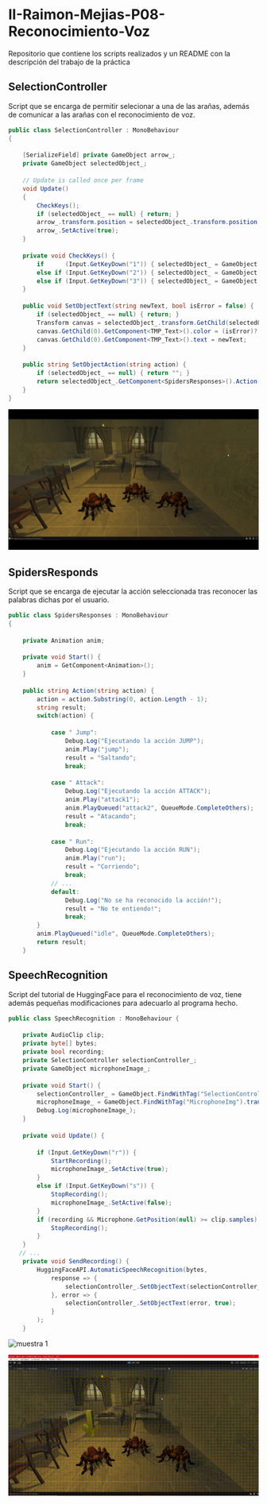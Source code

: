 # II-Raimon-Mejias-P08-Reconocimiento-Voz
Repositorio que contiene los scripts realizados y un README con la descripción del trabajo de la práctica

## SelectionController
Script que se encarga de permitir selecionar a una de las arañas, además de comunicar a las arañas con el reconocimiento de voz.

```C#
public class SelectionController : MonoBehaviour
{

    [SerializeField] private GameObject arrow_;
    private GameObject selectedObject_;

    // Update is called once per frame
    void Update()
    {
        CheckKeys();
        if (selectedObject_ == null) { return; }
        arrow_.transform.position = selectedObject_.transform.position + Vector3.up;
        arrow_.SetActive(true);
    }

    private void CheckKeys() {
        if      (Input.GetKeyDown("1")) { selectedObject_ = GameObject.FindWithTag("SpiderA"); }
        else if (Input.GetKeyDown("2")) { selectedObject_ = GameObject.FindWithTag("SpiderB"); }
        else if (Input.GetKeyDown("3")) { selectedObject_ = GameObject.FindWithTag("SpiderC"); }
    }

    public void SetObjectText(string newText, bool isError = false) {
        if (selectedObject_ == null) { return; } 
        Transform canvas = selectedObject_.transform.GetChild(selectedObject_.transform.childCount - 1);
        canvas.GetChild(0).GetComponent<TMP_Text>().color = (isError)? Color.red : Color.white;
        canvas.GetChild(0).GetComponent<TMP_Text>().text = newText;
    }

    public string SetObjectAction(string action) {
        if (selectedObject_ == null) { return ""; }
        return selectedObject_.GetComponent<SpidersResponses>().Action(action);
    }
}
```

![seleccionar](Resources/selec.gif)

## SpidersResponds
Script que se encarga de ejecutar la acción seleccionada tras reconocer las palabras dichas por el usuario.

```C#
public class SpidersResponses : MonoBehaviour
{

    private Animation anim;

    private void Start() {
        anim = GetComponent<Animation>();
    }

    public string Action(string action) {
        action = action.Substring(0, action.Length - 1);
        string result;
        switch(action) {
   
            case " Jump":
                Debug.Log("Ejecutando la acción JUMP");
                anim.Play("jump");
                result = "Saltando";
                break;

            case " Attack":
                Debug.Log("Ejecutando la acción ATTACK");
                anim.Play("attack1");
                anim.PlayQueued("attack2", QueueMode.CompleteOthers);
                result = "Atacando";
                break;

            case " Run":
                Debug.Log("Ejecutando la acción RUN");
                anim.Play("run");
                result = "Corriendo"; 
                break;
            // ...
            default:
                Debug.Log("No se ha reconocido la acción!");
                result = "No te entiendo!";
                break;
        }
        anim.PlayQueued("idle", QueueMode.CompleteOthers);
        return result;
    }
```

## SpeechRecognition
Script del tutorial de HuggingFace para el reconocimiento de voz, tiene además pequeñas modificaciones para adecuarlo al programa hecho.

```C#
public class SpeechRecognition : MonoBehaviour {

    private AudioClip clip;
    private byte[] bytes;
    private bool recording;
    private SelectionController selectionController_;
    private GameObject microphoneImage_;
    
    private void Start() {
        selectionController_ = GameObject.FindWithTag("SelectionController").GetComponent<SelectionController>();
        microphoneImage_ = GameObject.FindWithTag("MicrophoneImg").transform.GetChild(0).gameObject;
        Debug.Log(microphoneImage_);
    }

    private void Update() {

        if (Input.GetKeyDown("r")) { 
            StartRecording(); 
            microphoneImage_.SetActive(true);
        }
        else if (Input.GetKeyDown("s")) { 
            StopRecording();  
            microphoneImage_.SetActive(false);
        }
        if (recording && Microphone.GetPosition(null) >= clip.samples) {
            StopRecording();
        }
    }
   // ...
    private void SendRecording() {
        HuggingFaceAPI.AutomaticSpeechRecognition(bytes, 
            response => {
                selectionController_.SetObjectText(selectionController_.SetObjectAction(response));
            }, error => {
                selectionController_.SetObjectText(error, true);
            }
        );
    }
```
![muestra 1](Resources/muestra1.gif)

![muestra 2](Resources/muestra2.gif)
